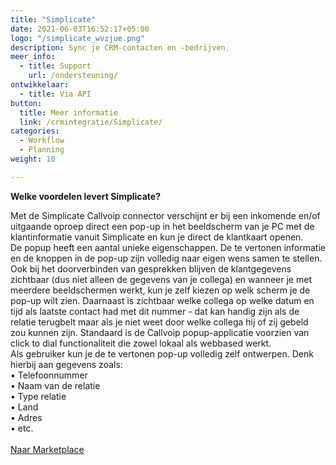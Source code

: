 ```yaml
---
title: "Simplicate"
date: 2021-06-03T16:52:17+05:00
logo: "/simplicate_wvzjue.png"
description: Sync je CRM-contacten en -bedrijven.
meer_info:
  - title: Support
    url: /ondersteuning/
ontwikkelaar:
  - title: Via API
button:
  title: Meer informatie
  link: /crmintegratie/Simplicate/
categories:
  - Workflow
  - Planning
weight: 10

---
```


**Welke voordelen levert Simplicate?**

Met de Simplicate Callvoip connector verschijnt er bij een inkomende en/of uitgaande oproep direct een pop-up in het beeldscherm van je PC met de klantinformatie vanuit Simplicate en kun je direct de klantkaart openen. <br>De popup heeft een aantal unieke eigenschappen. De te vertonen informatie en de knoppen in de pop-up zijn volledig naar eigen wens samen te stellen. Ook bij het doorverbinden van gesprekken blijven de klantgegevens zichtbaar (dus niet alleen de gegevens van je collega) en wanneer je met meerdere beeldschermen werkt, kun je zelf kiezen op welk scherm je de pop-up wilt zien. Daarnaast is zichtbaar welke collega op welke datum en tijd als laatste contact had met dit nummer - dat kan handig zijn als de relatie terugbelt maar als je niet weet door welke collega hij of zij gebeld zou kunnen zijn. Standaard is de Callvoip popup-applicatie voorzien van click to dial functionaliteit die zowel lokaal als webbased werkt. <br>Als gebruiker kun je de te vertonen pop-up volledig zelf ontwerpen. Denk hierbij aan gegevens zoals: <br>
&bull; Telefoonnummer<br>
&bull; Naam van de relatie<br>
&bull; Type relatie<br>
&bull; Land<br>
&bull; Adres<br>
&bull; etc.<br><br><a href="/marketplace" class="button">Naar Marketplace</a>
